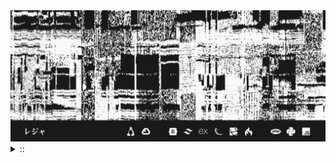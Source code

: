 <img src="./banner.png">
<details><summary> :: </summary>
<!--START_SECTION:waka-->

```
From: 09 August 2024 - To: 10 November 2024

Total Time: 615 hrs 53 mins

Python                     216 hrs 25 mins ////////-----------------   32.78 %
PHP                        104 hrs 26 mins ////---------------------   15.82 %
JavaScript                 52 hrs 20 mins  //-----------------------   07.93 %
Other                      44 hrs 22 mins  //-----------------------   06.72 %
```

<!--END_SECTION:waka-->
</details>
